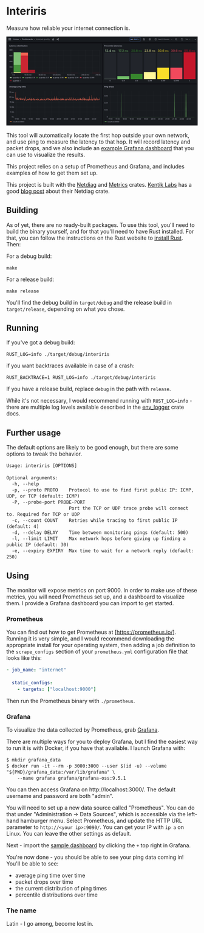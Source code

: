 # Interiris

Measure how reliable your internet connection is.

![Screenshot of Grafana dashboard](./grafana_dashboard.png)

This tool will automatically locate the first hop outside your own network, and
use ping to measure the latency to that hop. It will record latency and packet
drops, and we also include an [example Grafana
dashboard](./grafana_dashboard.json) that you can use to visualize the results.

This project relies on a setup of Prometheus and Grafana, and includes examples
of how to get them set up.

This project is built with the [Netdiag](https://crates.io/crates/netdiag) and
[Metrics](https://metrics.rs/) crates. [Kentik Labs](https://kentiklabs.com/)
has a good [blog
post](https://kentiklabs.com/blog/open-sourcing-our-netdiag-crate/) about their
Netdiag crate.


## Building

As of yet, there are no ready-built packages. To use this tool, you'll need to
build the binary yourself, and for that you'll need to have Rust installed. For
that, you can follow the instructions on the Rust website to [install
Rust](https://www.rust-lang.org/tools/install). Then:

For a debug build:

    make

For a release build:

    make release

You'll find the debug build in `target/debug` and the release build in
`target/release`, depending on what you chose.


## Running

If you've got a debug build:

    RUST_LOG=info ./target/debug/interiris

if you want backtraces available in case of a crash:

    RUST_BACKTRACE=1 RUST_LOG=info ./target/debug/interiris

If you have a release build, replace `debug` in the path with `release`.

While it's not necessary, I would recommend running with `RUST_LOG=info` -
there are multiple log levels available described in the
[env_logger](https://docs.rs/env_logger/latest/env_logger/) crate docs.


## Further usage

The default options are likely to be good enough, but there are some options to
tweak the behavior.

    Usage: interiris [OPTIONS]
    
    Optional arguments:
      -h, --help
      -p, --proto PROTO    Protocol to use to find first public IP: ICMP, UDP, or TCP (default: ICMP)
      -P, --probe-port PROBE-PORT
                           Port the TCP or UDP trace probe will connect to. Required for TCP or UDP
      -c, --count COUNT    Retries while tracing to first public IP (default: 4)
      -d, --delay DELAY    Time between monitoring pings (default: 500)
      -l, --limit LIMIT    Max network hops before giving up finding a public IP (default: 30)
      -e, --expiry EXPIRY  Max time to wait for a network reply (default: 250)


## Using

The monitor will expose metrics on port 9000. In order to make use of these
metrics, you will need Prometheus set up, and a dashboard to visualize them. I
provide a Grafana dashboard you can import to get started.


### Prometheus

You can find out how to get Prometheus at [https://prometheus.io/]. Running it
is very simple, and I would recommend downloading the appropriate install for
your operating system, then adding a job definition to the `scrape_configs`
section of your `prometheus.yml` configuration file that looks like this:

```yaml
- job_name: "internet"

  static_configs:
    - targets: ["localhost:9000"]
```

Then run the Prometheus binary with `./prometheus`.


### Grafana

To visualize the data collected by Prometheus, grab
[Grafana](https://grafana.com/oss/grafana/).

There are multiple ways for you to deploy Grafana, but I find the easiest way
to run it is with Docker, if you have that available. I launch Grafana with:

    $ mkdir grafana_data
    $ docker run -it --rm -p 3000:3000 --user $(id -u) --volume "${PWD}/grafana_data:/var/lib/grafana" \
        --name grafana grafana/grafana-oss:9.5.1

You can then access Grafana on http://localhost:3000/. The default username and
password are both "admin".

You will need to set up a new data source called "Prometheus". You can do that
under "Administration -> Data Sources", which is accessible via the left-hand
hamburger menu. Select Prometheus, and update the HTTP URL parameter to
`http://<your ip>:9090/`. You can get your IP with `ip a` on Linux. You can
leave the other settings as default.

Next - import the [sample dashboard](./grafana_dashboard.json) by clicking the
`+` top right in Grafana.

You're now done - you should be able to see your ping data coming in! You'll be
able to see:

* average ping time over time
* packet drops over time
* the current distribution of ping times
* percentile distributions over time


### The name

Latin - I go among, become lost in.
